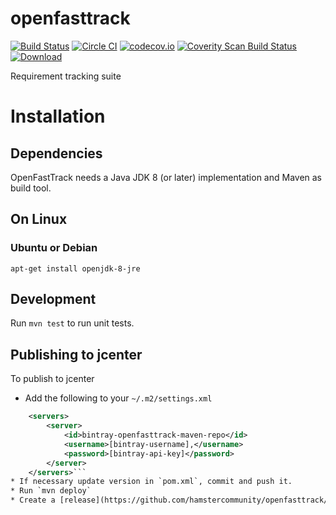 # openfasttrack

[![Build Status](https://travis-ci.org/hamstercommunity/openfasttrack.svg)](https://travis-ci.org/hamstercommunity/openfasttrack)
[![Circle CI](https://circleci.com/gh/hamstercommunity/openfasttrack.svg?style=svg)](https://circleci.com/gh/hamstercommunity/openfasttrack)
[![codecov.io](https://codecov.io/github/hamstercommunity/openfasttrack/coverage.svg?branch=master)](https://codecov.io/github/hamstercommunity/openfasttrack?branch=master)
[![Coverity Scan Build Status](https://scan.coverity.com/projects/7509/badge.svg)](https://scan.coverity.com/projects/hamstercommunity-openfasttrack)
[![Download](https://api.bintray.com/packages/kaklakariada/maven/openfasttrack/images/download.svg)](https://bintray.com/kaklakariada/maven/openfasttrack/_latestVersion)

Requirement tracking suite

# Installation

## Dependencies

OpenFastTrack needs a Java JDK 8 (or later) implementation and Maven as build tool.

## On Linux

### Ubuntu or Debian

    apt-get install openjdk-8-jre

## Development

Run `mvn test` to run unit tests.

## Publishing to jcenter

To publish to jcenter

* Add the following to your `~/.m2/settings.xml`
```xml
	<servers>
		<server>
			<id>bintray-openfasttrack-maven-repo</id>
			<username>[bintray-username]‚</username>
			<password>[bintray-api-key]</password>
		</server>
	</servers>```
* If necessary update version in `pom.xml`, commit and push it.
* Run `mvn deploy`
* Create a [release](https://github.com/hamstercommunity/openfasttrack/releases) in github
